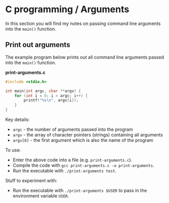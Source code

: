 # C programming / Arguments
In this section you will find my notes on passing command line arguments into the `main()` function.

## Print out arguments
The example program below prints out all command line arguments passed into the `main()` function.

**print-arguments.c**
```C
#include <stdio.h>

int main(int argc, char **argv) {
    for (int i = 0; i < argc; i++) {
        printf("%s\n", argv[i]);
    }
}
```

Key details:

- `argc` - the number of arguments passed into the program
- `argv` - the array of character pointers (strings) containing all arguments
- `argv[0]` - the first argument which is also the name of the program

To use:

- Enter the above code into a file (e.g. `print-arguments.c`).
- Compile the code with `gcc print-arguments.c -o print-arguments`.
- Run the executable with `./print-arguments test`.

Stuff to experiment with:

- Run the executable with `./print-arguments $USER` to pass in the environment variable `USER`.
